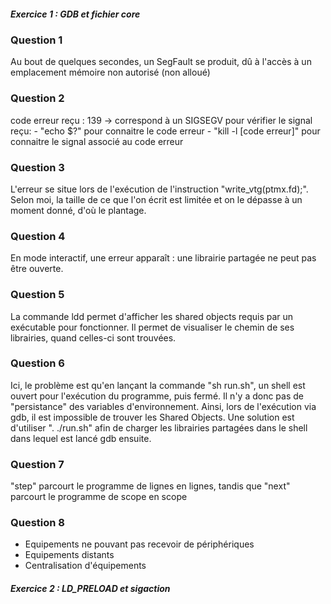 ##### Exercice 1 : GDB et fichier core #####


### Question 1 ###

Au bout de quelques secondes, un SegFault se produit, dû à l'accès à un emplacement mémoire non autorisé (non alloué)

### Question 2 ###

code erreur reçu : 139 -> correspond à un SIGSEGV
pour vérifier le signal reçu:
    - "echo $?" pour connaitre le code erreur
    - "kill -l [code erreur]" pour connaitre le signal associé au code erreur

### Question 3 ###

L'erreur se situe lors de l'exécution de l'instruction "write_vtg(ptmx.fd);". Selon moi, la taille de ce que l'on écrit est limitée et on le dépasse à un moment donné, d'où le plantage.

### Question 4 ###

En mode interactif, une erreur apparaît : une librairie partagée ne peut pas être ouverte.

### Question 5 ###

La commande ldd permet d'afficher les shared objects requis par un exécutable pour fonctionner. Il permet de visualiser le chemin de ses librairies, quand celles-ci sont trouvées.

### Question 6 ###

Ici, le problème est qu'en lançant la commande "sh run.sh", un shell est ouvert pour l'exécution du programme, puis fermé. Il n'y a donc pas de "persistance" des variables d'environnement. Ainsi, lors de l'exécution via gdb, il est impossible de trouver les Shared Objects.
Une solution est d'utiliser ". ./run.sh" afin de charger les librairies partagées dans le shell dans lequel est lancé gdb ensuite.

### Question 7 ###

"step" parcourt le programme de lignes en lignes, tandis que "next" parcourt le programme de scope en scope

### Question 8 ###

- Equipements ne pouvant pas recevoir de périphériques
- Equipements distants
- Centralisation d'équipements


##### Exercice 2 : LD_PRELOAD et sigaction #####




